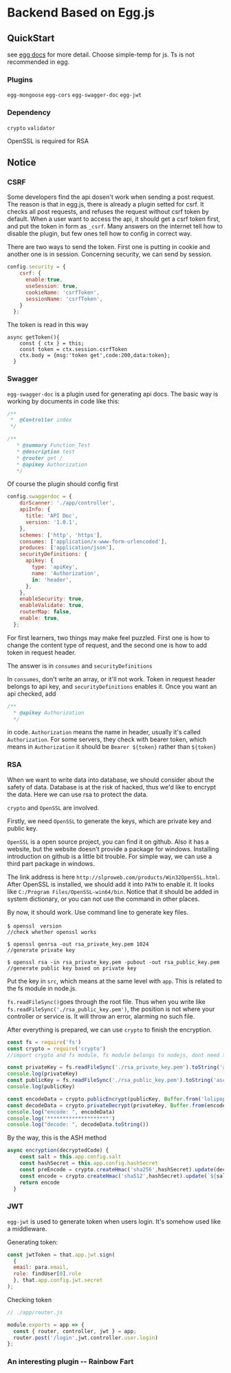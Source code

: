 # Backend Based on Egg.js 

## QuickStart
see [egg docs][egg] for more detail. Choose simple-temp for js. Ts is not recommended in egg.

[egg]: https://eggjs.org
### Plugins 
`egg-mongoose`
`egg-cors`
`egg-swagger-doc`
`egg-jwt`
### Dependency
`crypto`
`validator`

OpenSSL is required for RSA
## Notice

### CSRF
Some developers find the api dosen't work when sending a post request. The reason is that in egg.js, there is already a plugin setted for csrf. It checks all post requests, and refuses the request without csrf token by default. When a user want to access the api, it should get a csrf token first, and put the token in form as `_csrf`. Many answers on the internet tell how to disable the plugin, but few ones tell how to config in correct way.

There are two ways to send the token. First one is putting in cookie and another one is in session. Concerning security, we can send by session.
```javascript
config.security = {
    csrf: {  
      enable:true,
      useSession: true,  
      cookieName: 'csrfToken',
      sessionName: 'csrfToken',
    }
  };
```
The token is read in this way
```
async getToken(){
    const { ctx } = this;  
    const token = ctx.session.csrfToken  
    ctx.body = {msg:'token get',code:200,data:token};     
  }
```


### Swagger
`egg-swagger-doc` is a plugin used for generating api docs. The basic way is working by documents in code like this:
```javascript
/**
 *  @Controller index
 */

/**
   * @summary Function_Test
   * @description test
   * @router get /
   * @apikey Authorization
   */
```
Of course the plugin should config first
```javascript
config.swaggerdoc = {
    dirScanner: './app/controller',
    apiInfo: {
      title: 'API Doc',  
      version: '1.0.1',
    },
    schemes: ['http', 'https'],
    consumes: ['application/x-www-form-urlencoded'],
    produces: ['application/json'],
    securityDefinitions: {
      apikey: {
        type: 'apiKey',
        name: 'Authorization',
        in: 'header',
      },      
    },
    enableSecurity: true,
    enableValidate: true,
    routerMap: false,
    enable: true,
  };
```
For first learners, two things may make feel puzzled. First one is how to change the content type of request, and the second one is how to add token in request header.

The answer is in `consumes` and `securityDefinitions`

In `consumes`, don't write an array, or it'll not work. Token in request header belongs to api key, and `securityDefinitions` enables it. Once you want an api checked, add 
```javascript
/**   
  * @apikey Authorization
  */
```
in code. `Authorization` means the name in header, usually it's called `Authorization`. For some servers, they check with bearer token, which means in `Authorization` it should be `Bearer ${token}` rather than `${token}`

### RSA
When we want to write data into database, we should consider about the safety of data. Database is at the risk of hacked, thus we'd like to encrypt the data. Here we can use rsa to protect the data. 

`crypto` and `OpenSSL` are involved.

Firstly, we need `OpenSSL` to generate the keys, which are private key and public key.

`OpenSSL` is a open source project, you can find it on github. Also it has a website, but the website doesn't provide a package for windows. Installing introduction on github is a little bit trouble. For simple way, we can use a third part package in windows. 

The link address is here `http://slproweb.com/products/Win32OpenSSL.html`. After OpenSSL is installed, we should add it into `PATH` to enable it. It looks like `C:/Program Files/OpenSSL-win64/bin`. Notice that it should be added in system dictionary, or you can not use the command in other places.

By now, it should work. Use command line to generate key files.
```
$ openssl　version  
//check whether openssl works

$ openssl genrsa -out rsa_private_key.pem 1024  
//generate private key

$ openssl rsa -in rsa_private_key.pem -pubout -out rsa_public_key.pem  
//generate public key based on private key
```
Put the key in `src`, which means at the same level with `app`. This is related to the fs module in node.js. 

`fs.readFileSync()`goes through the root file. Thus when you write like `fs.readFileSync('./rsa_public_key.pem')`, the position is not where your controller or service is. It will throw an error, alarming no such file.

After everything is prepared, we can use `crypto` to finish the encryption.
```javascript
const fs = require('fs')
const crypto = require('crypto')  
//import crypto and fs module, fs module belongs to nodejs, dont need to install

const privateKey = fs.readFileSync('./rsa_private_key.pem').toString('ascii')
console.log(privateKey) 
const publicKey = fs.readFileSync('./rsa_public_key.pem').toString('ascii')
console.log(publicKey)  

const encodeData = crypto.publicEncrypt(publicKey, Buffer.from('lolipop')).toString('base64');
const decodeData = crypto.privateDecrypt(privateKey, Buffer.from(encodeData.toString('base64'), 'base64'));
console.log("encode: ", encodeData)
console.log('********************')
console.log("decode: ", decodeData.toString())
```

By the way, this is the ASH method
```javascript
async encryption(decryptedCode) {
    const salt = this.app.config.salt
    const hashSecret = this.app.config.hashSecret
    const preEncode = crypto.createHmac('sha256',hashSecret).update(decryptedCode).digest('hex')  
    const encode = crypto.createHmac('sha512',hashSecret).update(`${salt}${preEncode}`).digest('hex') 
    return encode
  }
```
### JWT
`egg-jwt` is used to generate token when users login. It's somehow used like a middleware.

Generating token:
```javascript
const jwtToken = that.app.jwt.sign(
  {    
  email: para.email,
  role: findUser[0].role   
  }, that.app.config.jwt.secret
);
```

Checking token
```javascript
// ./app/router.js

module.exports = app => {
  const { router, controller, jwt } = app; 
  router.post('/login',jwt,controller.user.login)
};
```

### An interesting plugin -- Rainbow Fart

